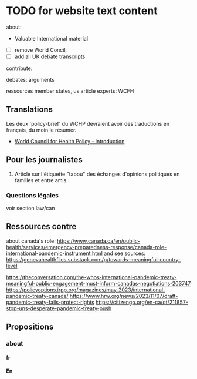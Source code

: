 # TODO for website text content

about: 
 - Valuable International material
 - [ ] remove World Concil, 
 - [ ] add all UK debate transcripts

contribute:

debates:
    arguments
    
ressources
    member states, us article
    experts: WCFH

    
## Translations

Les deux 'policy-brief' du WCHP devraient avoir des traductions en français, du moin le résumer.
- [World Council for Health Policy - introduction](_pages/en/about.md#world-council-for-health-policy---introduction)


## Pour les journalistes

1. Article sur l'étiquette "tabou" des échanges d'opinions politiques en familles et entre amis.


### Questions légales

voir section law/can


## Ressources contre

about canada's role:
https://www.canada.ca/en/public-health/services/emergency-preparedness-response/canada-role-international-pandemic-instrument.html
and see sources:
https://genevahealthfiles.substack.com/p/towards-meaningful-country-level

https://theconversation.com/the-whos-international-pandemic-treaty-meaningful-public-engagement-must-inform-canadas-negotiations-203747
https://policyoptions.irpp.org/magazines/may-2023/international-pandemic-treaty-canada/
https://www.hrw.org/news/2023/11/07/draft-pandemic-treaty-fails-protect-rights
https://citizengo.org/en-ca/ot/211857-stop-uns-desperate-pandemic-treaty-push


## Propositions

### about

#### fr
<!-- @optional target start -->
<!--
[ce prochain paragraph devait pas être là, et dans le .md il y a un automatisme en demo]

Notre préoccupation ici est que les consultations des États membres n'assurent pas automatiquement que des discussions et débats appropriés soient menés par les États membres avec leurs populations respectives. Le processus démocratique exige non seulement l'implication des officiels gouvernementaux et des experts en santé mais aussi l'engagement du public de manière significative. Il est essentiel que ces instruments importants de gouvernance de la santé soient soumis à un débat ouvert, transparent et inclusif au sein de chaque pays, permettant à un large éventail de voix d'être entendues. Cela garantit que les politiques et accords forgés au niveau international.
-->
<!-- @optional target end -->


<!-- #region -->
<!-- @optional text
Notre préoccupation ici est que les consultations des États membres n'assurent pas automatiquement que des discussions et débats appropriés soient menés par les États membres avec leurs populations respectives. Le processus démocratique exige que de tels accords internationaux importants fassent l'objet d'un examen et d'un débat public approfondis dans chaque pays. Cela est crucial pour garantir que les voix des citoyens soient entendues et que leurs préoccupations et perspectives soient prises en compte avant la ratification de tels traités. L'essence de la démocratie ne réside pas seulement dans l'acte de voter mais dans la participation continue et informée du public aux décisions qui affectent leurs vies et leurs avenirs. Par conséquent, il est impératif que les États membres s'engagent à impliquer leurs populations dans un dialogue significatif sur ces documents, pour respecter les principes de la démocratie et assurer que les politiques de santé internationales soient alignées avec la volonté et le bien-être du peuple.
-->
<!-- @optional voting
Todo: number, voting link, deadline for inclusion to document
-->
<!-- @optional voting
Note to contributors: do not write directly into this section, this is filled automatically
Todo: number, voting link, deadline for inclusion to document
-->

#### En
<!-- @optional display start -->
<!-- Note to contributors: do not write directly into this section, this is filled automatically -->
<!-- @optional display end -->
<!-- #endregion -->

<!-- @optional target start -->
<!--
Our concern here is that the consultations of member states doesn't automatically ensure proper discussions and debates are done by the member states with their respective populations. The democratic process requires not just the involvement of government officials and health experts but also the engagement of the public in meaningful ways. It is essential that these significant health governance instruments are subject to open, transparent, and inclusive debate within each country, allowing for a broad range of voices to be heard. This ensures that the policies and agreements forged at the international level truly reflect the will and the needs of the people they affect, safeguarding democratic principles in global health decision-making.
-->
<!-- @optional target end -->

<!-- @optional email akerlytics@gmail.com
Our concern here is that the consultations of member states don't automatically ensure proper discussions and debates are conducted by the member states with their respective populations. The democratic process demands that such significant international agreements undergo thorough public scrutiny and debate within each country. This is crucial to ensure that the voices of the citizens are heard and that their concerns and perspectives are taken into account before such treaties are ratified. The essence of democracy is not just in the act of voting but in continuous and informed participation of the public in decisions that affect their lives and futures. Therefore, it is imperative that member states commit to engaging their populations in meaningful dialogue about these documents, to uphold the principles of democracy and ensure that international health policies are aligned with the will and welfare of the people.
-->
<!-- @optional voting
Note to contributors: do not write directly into this section, this is filled automatically
Todo: number, voting link, deadline for inclusion to document
-->

<!-- @optional display start -->
<!-- Note to contributors: do not write directly into this section, this is filled automatically -->
<!-- @optional display end -->


